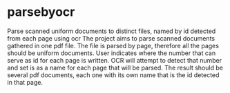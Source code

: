 # parsebyocr
Parse scanned uniform documents to distinct files, named by id detected from each page using ocr
The project aims to parse scanned documents gathered in one pdf file. The file is parsed by page, therefore all the pages should be uniform documents. User indicates where the number that can serve as id for each page is written. OCR will attempt to detect that number and set is as a name for each page that will be parsed. The result should be several pdf documents, each one with its own name that is the id detected in that page.
